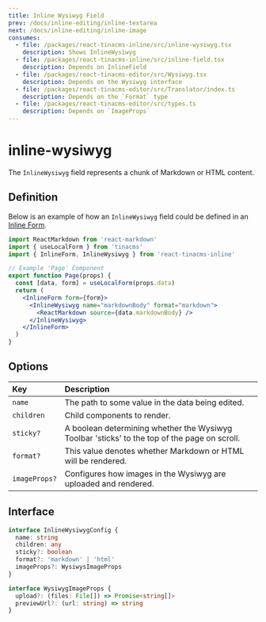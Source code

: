 ```yaml
---
title: Inline Wysiwyg Field
prev: /docs/inline-editing/inline-textarea
next: /docs/inline-editing/inline-image
consumes:
  - file: /packages/react-tinacms-inline/src/inline-wysiwyg.tsx
    description: Shows InlineWysiwyg
  - file: /packages/react-tinacms-inline/src/inline-field.tsx
    description: Depends on InlineField
  - file: /packages/react-tinacms-editor/src/Wysiwyg.tsx
    description: Depends on the Wysiwyg interface
  - file: /packages/react-tinacms-editor/src/Translator/index.ts
    description: Depends on the `Format` type
  - file: /packages/react-tinacms-editor/src/types.ts
    description: Depends on `ImageProps`
---
```


# inline-wysiwyg

The `InlineWysiwyg` field represents a chunk of Markdown or HTML content.

## Definition

Below is an example of how an `InlineWysiwyg` field could be defined in an [Inline Form](https://github.com/taylorux/tinacms.org/tree/ec3e5c1e5736454379815f45595441bd79d85a2d/docs/inline-editing/README.md).

```jsx
import ReactMarkdown from 'react-markdown'
import { useLocalForm } from 'tinacms'
import { InlineForm, InlineWysiwyg } from 'react-tinacms-inline'

// Example 'Page' Component
export function Page(props) {
  const [data, form] = useLocalForm(props.data)
  return (
    <InlineForm form={form}>
      <InlineWysiwyg name="markdownBody" format="markdown">
        <ReactMarkdown source={data.markdownBody} />
      </InlineWysiwyg>
    </InlineForm>
  )
}
```

## Options

| Key | Description |
| :--- | :--- |
| `name` | The path to some value in the data being edited. |
| `children` | Child components to render. |
| `sticky?` | A boolean determining whether the Wysiwyg Toolbar 'sticks' to the top of the page on scroll. |
| `format?` | This value denotes whether Markdown or HTML will be rendered. |
| `imageProps?` | Configures how images in the Wysiwyg are uploaded and rendered. |

## Interface

```typescript
interface InlineWysiwygConfig {
  name: string
  children: any
  sticky?: boolean
  format?: 'markdown' | 'html'
  imageProps?: WysiwysImageProps
}

interface WysiwygImageProps {
  upload?: (files: File[]) => Promise<string[]>
  previewUrl?: (url: string) => string
}
```


